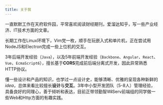 ```yaml
---
title: 关于我
---
```


一直默默工作在天府软件园，平常喜欢阅读财经期刊，爱溜达知乎，写一些产业经济、IT技术方面的文章。

长期工作在Linux环境下，Vim党一枚，顺手在玩嵌入式和单片机，正在尝试用NodeJS和Electron完成一些上位机的交互。

3年后端开发经验（`Java`），以及5年前端开发经验（`Backbone`、`Angular`、`React`、`Vue`、`EcmaScript6`），擅长基于**CORS**完成前后端分离式开发，因此异常熟悉HTTP协议。

懂一些设计和产品的知识，也学过一点设计史，能够清晰、优雅的呈现各种新鲜的*idea*，总体来看比较擅长**设计**与**交互**。3年中小型开发团队（5-8人）管理经验，具备良好的同理心，善于倾听和表达，目前正带领勤智W**i**Serv前端组的同学做一些Web和Http方面的有趣实践。

